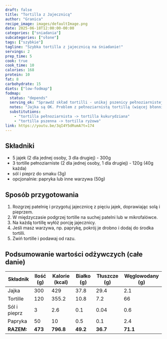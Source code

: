 ```yaml
---
draft: false
title: "Tortilla z Jajecznicą"
author: "Granica"
recipe_image: images/defaultImage.png
date: 2025-06-18T12:00:00-00:00
categories: ["sniadania"]
subcategories: ["słone"]
tags: ["szybkie"]
tagline: "Szybka tortilla z jajecznicą na śniadanie!"
servings: 2
prep_time: 5
cook: true
cook_time: 10
calories: 168
protein: 10
fat: 8
carbohydrate: 15
diets: ["low-fodmap"]
fodmap:
  status: "depends"
  serving_ok: "Sprawdź skład tortilli - unikaj pszenicy pełnoziarnistej"
  notes: "Jajka są OK. Problem z pełnoziarnistą tortillą (więcej błonnika)"
  substitutions:
    - "tortilla pełnoziarnista -> tortilla kukurydziana"
    - "tortilla pszenna -> tortilla ryżowa"
link: https://youtu.be/3qI4Y5dRumA?t=174
---
```


## Składniki

- 5 jajek (2 dla jednej osoby, 3 dla drugiej) - 300g
- 3 tortille pełnoziarniste (2 dla jednej osoby, 1 dla drugiej) - 120g (40g każda)
- sól i pieprz do smaku (3g)
- opcjonalnie: papryka lub inne warzywa (50g)

## Sposób przygotowania

1. Rozgrzej patelnię i przygotuj jajecznicę z pięciu jajek, doprawiając solą i pieprzem.
2. W międzyczasie podgrzej tortille na suchej patelni lub w mikrofalówce.
3. Na każdą tortillę wyłóż porcję jajecznicy.
4. Jeśli masz warzywa, np. paprykę, pokrój je drobno i dodaj do środka tortilli.
5. Zwiń tortille i podawaj od razu.

## Podsumowanie wartości odżywczych (całe danie)

| Składnik         | Ilość (g) | Kalorie (kcal) | Białko (g) | Tłuszcze (g) | Węglowodany (g) |
|------------------|-----------|---------------|------------|--------------|-----------------|
| Jajka            | 300       | 429           | 37.8       | 29.4         | 2.1             |
| Tortille         | 120       | 355.2         | 10.8       | 7.2          | 66              |
| Sól i pieprz     | 3         | 2.6           | 0.1        | 0.04         | 0.6             |
| Papryka          | 50        | 10            | 0.5        | 0.1          | 2.4             |
| **RAZEM:**       | **473**   | **796.8**     | **49.2**   | **36.7**     | **71.1**        |
